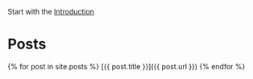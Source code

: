 Start with the [Introduction](introduction.html)

# Posts

{% for post in site.posts %}
[{{ post.title }}]({{ post.url }})
  {% endfor %}
